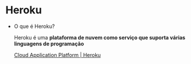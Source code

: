 # Heroku

- O que é Heroku?
    
    Heroku é uma **plataforma de nuvem como serviço que suporta várias linguagens de programação**
    
    [Cloud Application Platform | Heroku](https://www.heroku.com/)